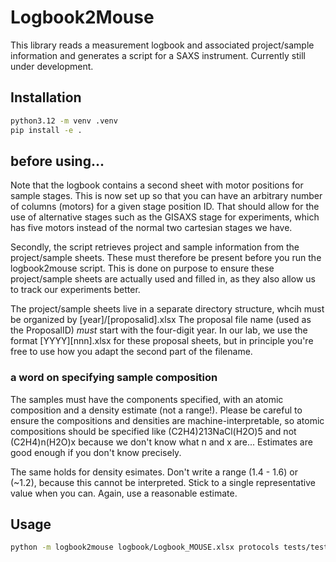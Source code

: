 # Logbook2Mouse

This library reads a measurement logbook and associated project/sample information
and generates a script for a SAXS instrument. Currently still under development.

## Installation

```bash
python3.12 -m venv .venv
pip install -e .
```

## before using... 

Note that the logbook contains a second sheet with motor positions for sample stages. 
This is now set up so that you can have an arbitrary number of columns (motors) for a given stage position ID. 
That should allow for the use of alternative stages such as the GISAXS stage for experiments, which has five motors
instead of the normal two cartesian stages we have. 

Secondly, the script retrieves project and sample information from the project/sample sheets. These must therefore 
be present before you run the logbook2mouse script. This is done on purpose to ensure these project/sample sheets
are actually used and filled in, as they also allow us to track our experiments better. 

The project/sample sheets live in a separate directory structure, whcih must be organized by [year]/[proposalid].xlsx
The proposal file name (used as the ProposalID) *must* start with the four-digit year. In our lab, we use the format
[YYYY][nnn].xlsx for these proposal sheets, but in principle you're free to use how you adapt the second part of the
filename. 

### a word on specifying sample composition
The samples must have the components specified, with an atomic composition and a density estimate (not a range!). 
Please be careful to ensure the compositions and densities are machine-interpretable, so atomic compositions should
be specified like (C2H4)213NaCl(H2O)5 and not (C2H4)n(H2O)x because we don't know what n and x are... Estimates are 
good enough if you don't know precisely. 

The same holds for density esimates. Don't write a range (1.4 - 1.6) or (~1.2), because this cannot be interpreted. 
Stick to a single representative value when you can. Again, use a reasonable estimate.

## Usage

```bash
python -m logbook2mouse logbook/Logbook_MOUSE.xlsx protocols tests/testdata/projects test_script.py
```
